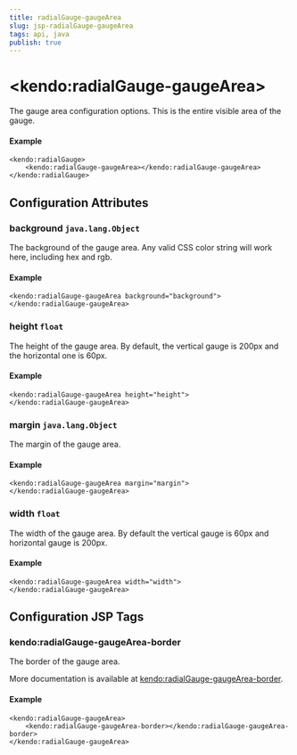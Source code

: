 ```yaml
---
title: radialGauge-gaugeArea
slug: jsp-radialGauge-gaugeArea
tags: api, java
publish: true
---
```


# \<kendo:radialGauge-gaugeArea\>

The gauge area configuration options.
This is the entire visible area of the gauge.

#### Example
    <kendo:radialGauge>
        <kendo:radialGauge-gaugeArea></kendo:radialGauge-gaugeArea>
    </kendo:radialGauge>

## Configuration Attributes

### background `java.lang.Object`

The background of the gauge area.
Any valid CSS color string will work here, including hex and rgb.

#### Example
    <kendo:radialGauge-gaugeArea background="background">
    </kendo:radialGauge-gaugeArea>

### height `float`

The height of the gauge area.  By default, the vertical gauge is 200px and
the horizontal one is 60px.

#### Example
    <kendo:radialGauge-gaugeArea height="height">
    </kendo:radialGauge-gaugeArea>

### margin `java.lang.Object`

The margin of the gauge area.

#### Example
    <kendo:radialGauge-gaugeArea margin="margin">
    </kendo:radialGauge-gaugeArea>

### width `float`

The width of the gauge area.  By default the vertical gauge is 60px
and horizontal gauge is 200px.

#### Example
    <kendo:radialGauge-gaugeArea width="width">
    </kendo:radialGauge-gaugeArea>


##  Configuration JSP Tags

### kendo:radialGauge-gaugeArea-border

The border of the gauge area.

More documentation is available at [kendo:radialGauge-gaugeArea-border](/kendo-ui/api/wrappers/jsp/radialgauge/gaugearea-border).

#### Example

    <kendo:radialGauge-gaugeArea>
        <kendo:radialGauge-gaugeArea-border></kendo:radialGauge-gaugeArea-border>
    </kendo:radialGauge-gaugeArea>

